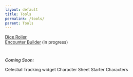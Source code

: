 ```yaml
---
layout: default
title: Tools
permalink: /tools/
parent: Tools
---
```


[Dice Roller](/tools/dice/)  
[Encounter Builder](/tools/encounter-builder/) (in progress)

<div style="height: 1em;"></div>

<p style="font-weight: 500; font-style: italic;">Coming Soon:</p>
Celestial Tracking widget  
Character Sheet  
Starter Characters  